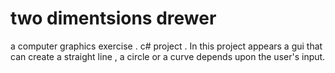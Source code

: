 # two dimentsions drewer
a computer graphics exercise . c# project . In this project appears a gui that can create a straight line , a circle or a curve depends upon the user's input.
